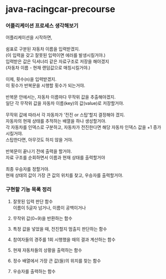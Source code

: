 # java-racingcar-precourse

### 어플리케이션 프로세스 생각해보기

어플리케이션을 시작하면,<br><br>
쉼표로 구분된 자동차 이름을 입력받겠지.<br>
(이 입력을 갖고 잘못된 입력이면 에러를 발생시킬거야.)<br>
입력받은 값은 딕셔너리 같은 자료구조로 저장을 해야겠지<br>
(자동차 이름 - 현재 랜덤값으로 매칭시킬거야.)<br><br>
이제, 횟수(n)을 입력받겠지.<br>
이 횟수가 반복문을 시행할 횟수가 되는거야.<br><br>
반복문 안에서는, 자동차 이름마다 무작위 값을 추출해야겠지.<br>
일단 각 무작위 값을 자동차 이름(key)의 값(value)로 저장할거야.<br><br>
무작위 값에 따라서 각 자동차가 '전진 or 스탑'할지 결정해야 겠지.<br>
자동차의 현재 상태를 추적하는 배열을 하나 생성할거야.<br>
각 자동차를 인덱스로 구분하고, 자동차가 전진한다면 해당 자동차 인덱스 값을 +1 증가시킬거야.<br>
스탑한다면, 아무것도 하지 않을 거야. <br><br>
반복문이 끝나기 전에 출력을 할거야. <br>
자료 구조를 순회하면서 이름과 현재 상태를 출력할거야<br><br>
최종 우승자를 정할거야.<br>
현재 상태의 값이 가장 큰 값의 위치를 찾고, 우승자를 출력할거야.

### 구현할 기능 목록 정리

1. 잘못된 입력 판단 함수<br>이름이 5글자 넘거나, 이름이 공백이거나

2. 무작위 값(0~9)을 반환하는 함수

3. 특정 값을 넣었을 때, 전진할지 멈출지 판단하는 함수

4. 참여자들의 경주를 1회 시행했을 때의 결과 계산하는 함수

5. 현재 자동차들의 상황을 출력하는 함수

6. 정수 배열에서 가장 큰 값(들)의 위치를 찾는 함수

7. 우승자를 출력하는 함수
